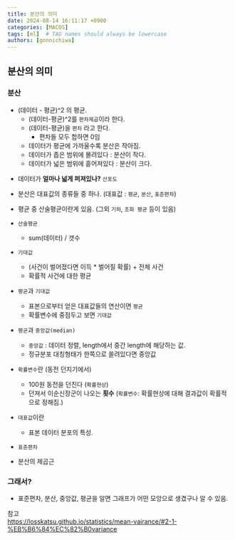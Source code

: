 ```yaml
---
title: 분산의 의미
date: 2024-08-14 16:11:17 +0900
categories: [MACOS]
tags: [ml]  # TAG names should always be lowercase
authors: [gonnichiwa]
---
```



## 분산의 의미

### 분산

+ (데이터 - 평균)^2 의 평균.  
  - (데이터-평균)^2를 `편차제곱`이라 한다.
  + (데이터-평균)을 `편차` 라고 한다. 
    - 편차들 모두 합하면 0임
  - 데이터가 평균에 가까울수록 분산은 작아짐.
  - 데이터가 좁은 범위에 몰려있다 : 분산이 작다.
  - 데이터가 넓은 범위에 흩어져있다 : 분산이 크다.

- 데이터가 **얼마나 넓게 퍼져있나?** `산포도`

- 분산은 대표값의 종류들 중 하나. (대표값 : `평균`, `분산`, `표준편차`)
- 평균 중 산술평균이란게 있음. (그외 `기하`, `조화 평균` 등이 있음)
+ `산술평균`
  - sum(데이터) / 갯수
  
+ `기대값`
  - (사건이 벌어졌다면 이득 * 벌어질 확률) + 전체 사건
  - 확률적 사건에 대한 평균

+ `평균`과 `기대값`
  - 표본으로부터 얻은 대표값들의 연산이면 `평균`
  - 확률변수에 중점두고 보면 `기대값`

+ `평균`과 `중앙값(median)`
  - `중앙값` : 데이터 정렬, length에서 중간 length에 해당하는 값.
  - 정규분포 대칭형태가 한쪽으로 쏠려있다면 중앙값

+ `확률변수`란 (동전 던지기에서)
  - 100원 동전을 던진다 (`확률현상`)
  - 던져서 이순신장군이 나오는 **횟수** (`확률변수`: 확률현상에 대해 결과값이 확률적으로 정해짐.)

+ `대표값`이란
  - 표본 데이터 분포의 특성.

+ `표준편차`
- 분산의 제곱근


### 그래서?

- 표준편차, 분산, 중앙값, 평균을 알면 그래프가 어떤 모앙으로 생겼구나 알 수 있음.





참고  
https://losskatsu.github.io/statistics/mean-vairance/#2-1-%EB%B6%84%EC%82%B0variance